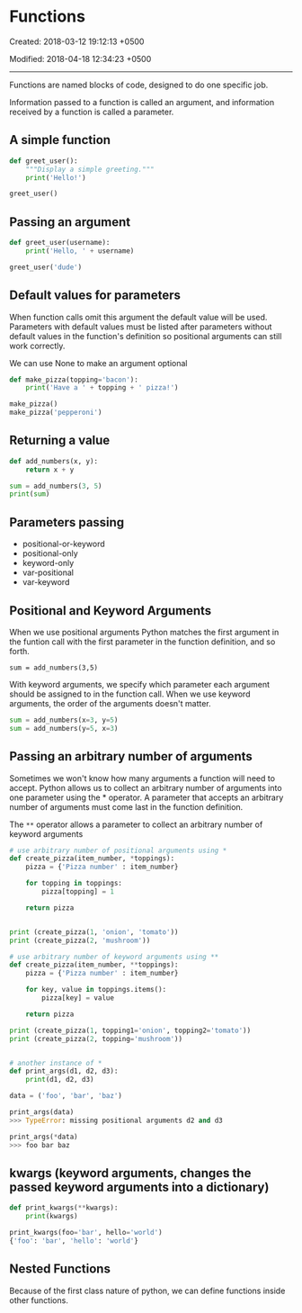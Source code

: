 # Functions

Created: 2018-03-12 19:12:13 +0500

Modified: 2018-04-18 12:34:23 +0500

---

Functions are named blocks of code, designed to do one specific job.

Information passed to a function is called an argument, and information received by a function is called a parameter.

## A simple function

```python
def greet_user():
    """Display a simple greeting."""
    print('Hello!')

greet_user()
```

## Passing an argument

```python
def greet_user(username):
    print('Hello, ' + username)

greet_user('dude')
```

## Default values for parameters

When function calls omit this argument the default value will be used. Parameters with default values must be listed after parameters without default values in the function's definition so positional arguments can still work correctly.

We can use None to make an argument optional

```python
def make_pizza(topping='bacon'):
    print('Have a ' + topping + ' pizza!')

make_pizza()
make_pizza('pepperoni')
```

## Returning a value

```python
def add_numbers(x, y):
    return x + y

sum = add_numbers(3, 5)
print(sum)
```

## Parameters passing

- positional-or-keyword
- positional-only
- keyword-only
- var-positional
- var-keyword

## Positional and Keyword Arguments

When we use positional arguments Python matches the first argument in the funtion call with the first parameter in the function definition, and so forth.

`sum = add_numbers(3,5)`

With keyword arguments, we specify which parameter each argument should be assigned to in the function call. When we use keyword arguments, the order of the arguments doesn't matter.

```python
sum = add_numbers(x=3, y=5)
sum = add_numbers(y=5, x=3)
```

## Passing an arbitrary number of arguments

Sometimes we won't know how many arguments a function will need to accept. Python allows us to collect an arbitrary number of arguments into one parameter using the * operator. A parameter that accepts an arbitrary number of arguments must come last in the function definition.

The `**` operator allows a parameter to collect an arbitrary number of keyword arguments

```python
# use arbitrary number of positional arguments using *
def create_pizza(item_number, *toppings):
    pizza = {'Pizza number' : item_number}

    for topping in toppings:
        pizza[topping] = 1

    return pizza


print (create_pizza(1, 'onion', 'tomato'))
print (create_pizza(2, 'mushroom'))

# use arbitrary number of keyword arguments using **
def create_pizza(item_number, **toppings):
    pizza = {'Pizza number' : item_number}

    for key, value in toppings.items():
        pizza[key] = value

    return pizza

print (create_pizza(1, topping1='onion', topping2='tomato'))
print (create_pizza(2, topping='mushroom'))


# another instance of *
def print_args(d1, d2, d3):
    print(d1, d2, d3)

data = ('foo', 'bar', 'baz')

print_args(data)
>>> TypeError: missing positional arguments d2 and d3

print_args(*data)
>>> foo bar baz
```

## kwargs (keyword arguments, changes the passed keyword arguments into a dictionary)

```python
def print_kwargs(**kwargs):
    print(kwargs)

print_kwargs(foo='bar', hello='world')
{'foo': 'bar', 'hello': 'world'}
```

## Nested Functions

Because of the first class nature of python, we can define functions inside other functions.
